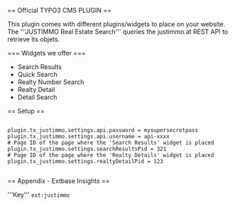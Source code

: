 == Official TYPO3 CMS PLUGIN ==

This plugin comes with different plugins/widgets to place on your website.
The '''JUSTIMMO Real Estate Search''' queries the justimmo.at REST API to retrieve its objets.

=== Widgets we offer ===

* Search Results
* Quick Search
* Realty Number Search
* Realty Detail
* Detail Search

== Setup ==

```

plugin.tx_justimmo.settings.api.password = mysupersecretpass
plugin.tx_justimmo.settings.api.username = api-xxxx
# Page ID of the page where the 'Search Results' widget is placed
plugin.tx_justimmo.settings.searchResultsPid = 321
# Page ID of the page where the 'Realty Details' widget is placed
plugin.tx_justimmo.settings.realtyDetailPid = 123


```

== Appendix - Extbase Insights ==

'''Key'''
``ext:justimmo``

